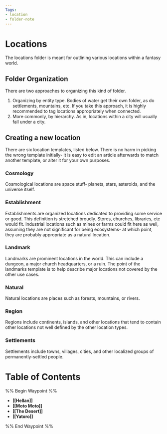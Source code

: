 ```yaml
---
Tags:
- location
- folder-note
---
```

# Locations

The locations folder is meant for outlining various locations within a fantasy world. 

## Folder Organization

There are two approaches to organizing this kind of folder.
1. Organizing by entity type. Bodies of water get their own folder, as do settlements, mountains, etc. If you take this approach, it is highly recommended to tag locations appropriately when connected.
2. More commonly, by hierarchy. As in, locations within a city will usually fall under a city.

## Creating a new location

There are six location templates, listed below. There is no harm in picking the wrong template initially- it is easy to edit an article afterwards to match another template, or alter it for your own purposes.

### Cosmology

Cosmological locations are space stuff- planets, stars, asteroids, and the universe itself.

###  Establishment

Establishments are organized locations dedicated to providing some service or good. This definition is stretched broudly. Stores, churches, libraries, etc would fit. Industrial locations such as mines or farms could fit here as well, assuming they are not significant for being ecosystems- at which point, they are probably appropriate as a natural location.

### Landmark

Landmarks are prominent locations in the world. This can include a dungeon, a major church headquarters, or a ruin. The point of the landmarks template is to help describe major locations not covered by the other use cases.

### Natural

Natural locations are places such as forests, mountains, or rivers.

### Region

Regions include continents, islands, and other locations that tend to contain other locations not well defined by the other location types.

### Settlements

Settlements include towns, villages, cities, and other localized groups of permanently-settled people.

# Table of Contents

%% Begin Waypoint %%
- **[[Hellan]]**
- **[[Moto Moto]]**
- **[[The Desert]]**
- **[[Yatoro]]**

%% End Waypoint %%
